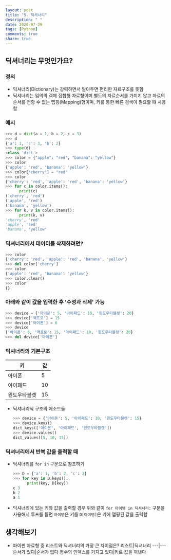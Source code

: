 ```yaml
---
layout: post
title: "5. 딕셔너리"
description: " "
date: 2020-07-29
tags: [Python]
comments: true
share: true
---
```



## 딕셔너리는 무엇인가요?

### 정의
  - 딕셔너리(Dictionary)는 강력하면서 알아두면 편리한 자료구조를 뜻함
  - 딕셔너리는 임의의 객체 집합형 자료형이며 별도의 자료순서를 가지지 않고 자료의 순서를 전항 수 없는 맵핑(Mapping)형이며, 키를 통한 빠른 검색이 필요할 떄 사용함

### 예시
  ```python
  >>> d = dict(a = 1, b = 2, c = 3)
  >>> d
  {'a': 1, 'c': 3, 'b': 2}
  >>> type(d)
  <class 'dict'>
  >>> color = {"apple": "red", "banana": "yellow"}
  >>> color
  {'apple': 'red', 'banana': 'yellow'}
  >>> color["cherry"] = "red"
  >>> color
  {'cherry': 'red', 'apple': 'red', 'banana': 'yellow'}
  >>> for c in color.items():
        print(c)
  ('cherry', 'red')
  ('apple', 'red')
  ('banana', 'yellow')
  >>> for k, v in color.items():
        print(k, v)
  'cherry', 'red'
  'apple', 'red'
  'banana', 'yellow'
  ```

### 딕셔너리에서 데이터를 삭제하려면?
  ```python
  >>> color
  {'cherry': 'red', 'apple': 'red', 'banana', 'yellow'}
  >>> del color['cherry']
  >>> color
  {'apple': 'red', 'banana': 'yellow'}
  >>> color.clear()
  >>> color
  {}
  ```

### 아래와 같이 값을 입력한 후 '수정과 삭제' 가능
  ```python
  >>> device = {'아이폰': 5, '아이패드': 10, '윈도우타블렛': 20}
  >>> device['맥프로'] = 15
  >>> device['아이폰'] = 6
  >>> device
  {'아이폰': 6, '맥프로': 15, '아이패드': 10, '윈도우타블렛': 20}
  >>> del device['아이폰']
  ```

### 딕셔너리의 기본구조
  키|값
  ---|---
  아이폰|5
  아이패드|10
  윈도우타블렛|15
  - 딕셔너리식 구조의 메소드들 
    ```python
    >>> device = {'아이폰': 5, '아이패드': 10, '윈도우타블렛': 15}
    >>> device.keys()
    dict_keys(['아이폰', '아이패드', '윈도우타블렛'])
    >>> device.values()
    dict_values([5, 10, 15])
    ```

### 딕셔너리에서 반복 값을 출력할 때
  - 딕셔너리를 ```for in``` 구문으로 참조하기
    ```python
    >>> D = {'a': 1, 'b': 2, 'c': 3}
    >>> for key in D.keys():
          print(key, D[key])
    c 3
    b 2
    a 1
    ```
  - 딕셔너리에 있는 키와 값을 출력할 경우 위와 같이 ```for 아이템 in 딕셔너리:``` 구문을 사용해서 루프를 돌면 ```아이템```은 키를 ```D[아이템]```은 키에 맵핑된 값을 출력함

## 생각해보기
  - 파이썬 자료형 중 리스트와 딕셔너리의 가장 큰 차이점은?
    리스트|딕셔너리
    ---|---
    순서가 있다|순서가 없다
    정수의 인덱스를 가지고 있다|키로 값을 꺼낸다
